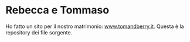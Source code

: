 # Rebecca e Tommaso
Ho fatto un sito per il nostro matrimonio: www.tomandberry.it.
Questa è la repository dei file sorgente.

